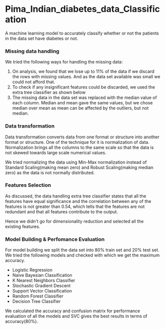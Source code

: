 # Pima_Indian_diabetes_data_Classification
A machine learning model to accurately classify whether or not the patients in the data set have diabetes or not.

### Missing data handling
We tried the following ways for handling the missing data:

1. On analysis, we found that we lose up to 11% of the data if we discard the rows with missing values. And as the data set available was small we could not afford that.
2. To check if any insignificant features could be discarded, we used the extra tree classifier as shown below
3. The missing data in the data set was replaced with the median value of each column. Median and mean gave the same values, but we chose median over mean as mean can be affected by the outliers, but not median.

### Data transformation 
Data transformation converts data from one format or structure into another format or structure. One of the technique for it is normalization of data. Normalization brings all the columns to the same scale so that the data is not skewed towards large scale numerical values.
 
We tried normalizing the data using Min-Max normalization instead of Standard Scaling(making mean zero) and Robust Scaling(making median zero) as the data is not normally distributed.

### Features Selection
As discussed, the data handling extra tree classifier states that all the features have equal significance and the correlation between any of the features is not greater than 0.54, which tells that the features are not redundant and that all features contribute to the output.

Hence we didn't go for dimensionality reduction and selected all the existing features.

### Model Building & Perfomance Evaluation
For model building we split the data set into 80% train set and 20% test set. We tried the following models and checked with which we get the maximum accuracy.
- Logistic Regression
- Naive Bayesian Classification
- K Nearest Neighbors Classifier
- Stochastic Gradient Descent
- Support Vector Classification
- Random Forest Classifier
- Decision Tree Classifier

We calculated the accuracy and confusion matrix for performance evaluation of all the models and SVC gives the best results in terms of accuracy(80\%).
